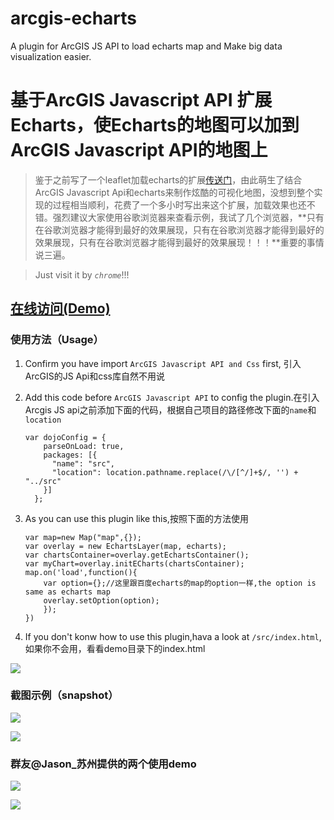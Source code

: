 # arcgis-echarts
A plugin for ArcGIS JS API to load echarts map and Make big data visualization easier.

# 基于ArcGIS Javascript API 扩展 Echarts，使Echarts的地图可以加到ArcGIS Javascript API的地图上
> 鉴于之前写了一个leaflet加载echarts的扩展[传送门](https://github.com/wandergis/leaflet-echarts)，由此萌生了结合ArcGIS Javascript Api和echarts来制作炫酷的可视化地图，没想到整个实现的过程相当顺利，花费了一个多小时写出来这个扩展，加载效果也还不错。强烈建议大家使用谷歌浏览器来查看示例，我试了几个浏览器，**只有在谷歌浏览器才能得到最好的效果展现，只有在谷歌浏览器才能得到最好的效果展现，只有在谷歌浏览器才能得到最好的效果展现！！！**重要的事情说三遍。

> Just visit it by *`chrome`*!!!

## [在线访问(Demo)](http://wandergis.github.io/arcgis-echarts/)

### 使用方法（Usage）
1. Confirm you have import `ArcGIS Javascript API and Css` first, 引入ArcGIS的JS Api和css库自然不用说
2. Add this code before `ArcGIS Javascript API` to config the plugin.在引入Arcgis JS api之前添加下面的代码，根据自己项目的路径修改下面的`name`和`location`

	```
 	var dojoConfig = {
        parseOnLoad: true,
        packages: [{
          "name": "src",
          "location": location.pathname.replace(/\/[^/]+$/, '') + "../src"
        }]
      };
	```
3. As you can use this plugin like this,按照下面的方法使用

	```
	var map=new Map("map",{});
	var overlay = new EchartsLayer(map, echarts);
	var chartsContainer=overlay.getEchartsContainer();
	var myChart=overlay.initECharts(chartsContainer);
	map.on('load',function(){
		var option={};//这里跟百度echarts的map的option一样,the option is same as echarts map
		overlay.setOption(option);
		});
	})
	```
4. If you don't konw how to use this plugin,hava a look at `/src/index.html`,如果你不会用，看看demo目录下的index.html

![](https://raw.githubusercontent.com/wandergis/arcgis-echarts/master/demo/howto.png)

### 截图示例（snapshot）

![](https://raw.githubusercontent.com/wandergis/arcgis-echarts/master/demo/demo1.gif)

![](https://raw.githubusercontent.com/wandergis/arcgis-echarts/master/demo/demo2.gif)

### 群友@Jason_苏州提供的两个使用demo
![](https://raw.githubusercontent.com/wandergis/arcgis-echarts/master/demo/demo3.gif)

![](https://raw.githubusercontent.com/wandergis/arcgis-echarts/master/demo/demo4.gif)
